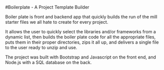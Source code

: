 #Boilerplate - A Project Template Builder

Boiler plate is front and backend app that quickly builds the run of the mill starter files we all hate to create for every project.

It allows the user to quickly select the libraries and/or frameworks from a dynamic list, then builds the boiler plate code for all the appropriate files, puts them in their proper directories, zips it all up, and delivers a single file to the user ready to unzip and use.

The project was built with Bootstrap and Javascript on the front end, and Node.js with a SQL database on the back.
